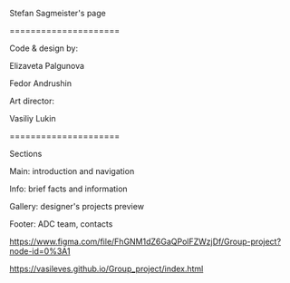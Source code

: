 Stefan Sagmeister's page

=====================

Code & design by:

Elizaveta Palgunova

Fedor Andrushin


Art director:

Vasiliy Lukin


=====================

Sections

Main:  introduction and navigation

Info:  brief facts and information

Gallery: designer's projects preview

Footer:  ADC team, contacts


https://www.figma.com/file/FhGNM1dZ6GaQPolFZWzjDf/Group-project?node-id=0%3A1

https://vasileves.github.io/Group_project/index.html
